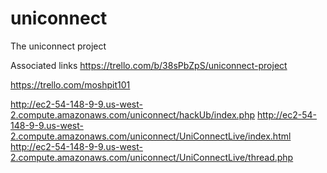 uniconnect
==========
The uniconnect project

Associated links
https://trello.com/b/38sPbZpS/uniconnect-project


https://trello.com/moshpit101

http://ec2-54-148-9-9.us-west-2.compute.amazonaws.com/uniconnect/hackUb/index.php
http://ec2-54-148-9-9.us-west-2.compute.amazonaws.com/uniconnect/UniConnectLive/index.html
http://ec2-54-148-9-9.us-west-2.compute.amazonaws.com/uniconnect/UniConnectLive/thread.php
